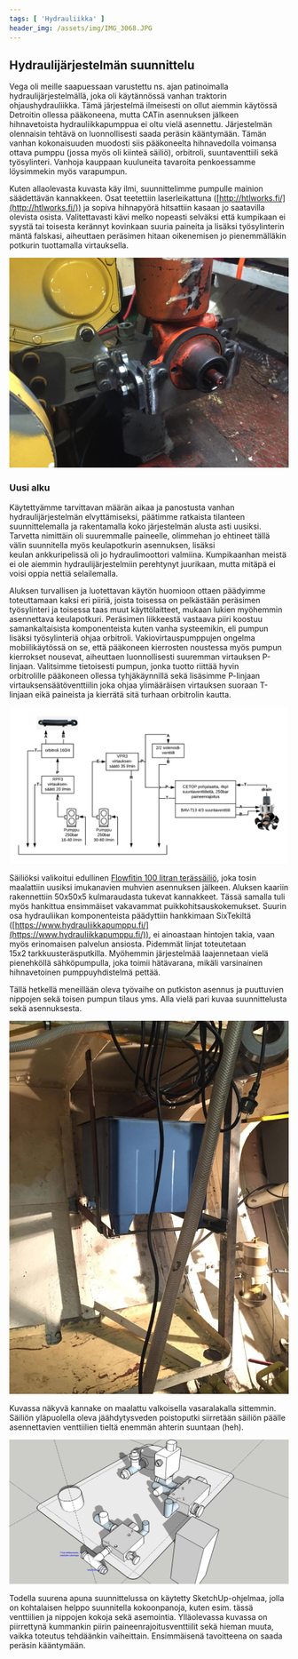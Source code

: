 ```yaml
---
tags: [ 'Hydrauliikka' ]
header_img: /assets/img/IMG_3068.JPG
---
```


## Hydraulijärjestelmän suunnittelu

Vega oli meille saapuessaan varustettu ns. ajan patinoimalla hydraulijärjestelmällä, joka oli käytännössä vanhan traktorin ohjaushydrauliikka. Tämä järjestelmä ilmeisesti on ollut aiemmin käytössä Detroitin ollessa pääkoneena, mutta CATin asennuksen jälkeen hihnavetoista hydrauliikkapumppua ei oltu vielä asennettu. Järjestelmän olennaisin tehtävä on luonnollisesti saada peräsin kääntymään. Tämän vanhan kokonaisuuden muodosti siis pääkoneelta hihnavedolla voimansa ottava pumppu (jossa myös oli kiinteä säiliö), orbitroli, suuntaventtiili sekä työsylinteri. Vanhoja kauppaan kuuluneita tavaroita penkoessamme löysimmekin myös varapumpun.

Kuten allaolevasta kuvasta käy ilmi, suunnittelimme pumpulle mainion säädettävän kannakkeen. Osat teetettiin laserleikattuna ([http://htlworks.fi/](http://htlworks.fi/)) ja sopiva hihnapyörä hitsattiin kasaan jo saatavilla olevista osista. Valitettavasti kävi melko nopeasti selväksi että kumpikaan ei syystä tai toisesta kerännyt kovinkaan suuria paineita ja lisäksi työsylinterin mäntä falskasi, aiheuttaen peräsimen hitaan oikenemisen jo pienemmälläkin potkurin tuottamalla virtauksella.

![IMG_3068.JPG](/assets/img/IMG_3068.JPG)

### Uusi alku

Käytettyämme tarvittavan määrän aikaa ja panostusta vanhan hydraulijärjestelmän elvyttämiseksi, päätimme ratkaista tilanteen suunnittelemalla ja rakentamalla koko järjestelmän alusta asti uusiksi. Tarvetta nimittäin oli suuremmalle paineelle, olimmehan jo ehtineet tällä välin suunnitella myös keulapotkurin asennuksen, lisäksi keulan ankkuripelissä oli jo hydraulimoottori valmiina. Kumpikaanhan meistä ei ole aiemmin hydraulijärjestelmiin perehtynyt juurikaan, mutta mitäpä ei voisi oppia nettiä selailemalla.

Aluksen turvallisen ja luotettavan käytön huomioon ottaen päädyimme toteuttamaan kaksi eri piiriä, joista toisessa on pelkästään peräsimen työsylinteri ja toisessa taas muut käyttölaitteet, mukaan lukien myöhemmin asennettava keulapotkuri. Peräsimen liikkeestä vastaava piiri koostuu samankaltaisista komponenteista kuten vanha systeemikin, eli pumpun lisäksi työsylinteriä ohjaa orbitroli. Vakiovirtauspumppujen ongelma mobiilikäytössä on se, että pääkoneen kierrosten noustessa myös pumpun kierrokset nousevat, aiheuttaen luonnollisesti suuremman virtauksen P-linjaan. Valitsimme tietoisesti pumpun, jonka tuotto riittää hyvin orbitrolille pääkoneen ollessa tyhjäkäynnillä sekä lisäsimme P-linjaan virtauksensäätöventtiilin joka ohjaa ylimääräisen virtauksen suoraan T-linjaan eikä paineista ja kierrätä sitä turhaan orbitrolin kautta.

![Hydrauliikka-v-3.png](/assets/img/Hydrauliikka-v-3.png)

Säiliöksi valikoitui edullinen [Flowfitin 100 litran terässäiliö](https://www.flowfitonline.com/hydraulic-tanks/weldless-steel/flowfit-100-litre-hydraulic-steeprimed-l-tank-cw-lid-and-seal-nbr70-fitted-with-12-bsp), joka tosin maalattiin uusiksi imukanavien muhvien asennuksen jälkeen. Aluksen kaariin rakennettiin 50x50x5 kulmaraudasta tukevat kannakkeet. Tässä samalla tuli myös hankittua ensimmäiset vakavammat puikkohitsauskokemukset. Suurin osa hydrauliikan komponenteista päädyttiin hankkimaan SixTekiltä ([https://www.hydrauliikkapumppu.fi/](https://www.hydrauliikkapumppu.fi/)), ei ainoastaan hintojen takia, vaan myös erinomaisen palvelun ansiosta. Pidemmät linjat toteutetaan 15x2 tarkkuusteräsputkilla. Myöhemmin järjestelmää laajennetaan vielä pienehköllä sähköpumpulla, joka toimii hätävarana, mikäli varsinainen hihnavetoinen pumppuyhdistelmä pettää.

Tällä hetkellä meneillään oleva työvaihe on putkiston asennus ja puuttuvien nippojen sekä toisen pumpun tilaus yms. Alla vielä pari kuvaa suunnittelusta sekä asennuksesta.

![15966979_10208636680176848_1216923599_o.jpg](/assets/img/15966979_10208636680176848_1216923599_o.jpg)

Kuvassa näkyvä kannake on maalattu valkoisella vasaralakalla sittemmin. Säiliön yläpuolella oleva jäähdytysveden poistoputki siirretään säiliön päälle asennettavien venttiilien tieltä enemmän ahterin suuntaan (heh).

![hydrauliikka.jpg](/assets/img/hydrauliikka.jpg)

Todella suurena apuna suunnittelussa on käytetty SketchUp-ohjelmaa, jolla on kohtalaisen helppo suunnitella kokoonpanoja, kuten esim. tässä venttiilien ja nippojen kokoja sekä asemointia. Ylläolevassa kuvassa on piirrettynä kummankin piirin paineenrajoitusventtiilit sekä hieman muuta, vaikka toteutus tehdäänkin vaiheittain. Ensimmäisenä tavoitteena on saada peräsin kääntymään.
